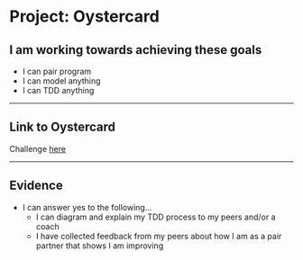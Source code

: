 # Project: Oystercard

## I am working towards achieving these goals

- I can pair program
- I can model anything
- I can TDD anything

------

## Link to Oystercard

Challenge [here](https://github.com/makersacademy/course/tree/main/oystercard)

------

## Evidence

- I can answer yes to the following...
  - I can diagram and explain my TDD process to my peers and/or a coach
  - I have collected feedback from my peers about how I am as a pair partner that shows I am improving

